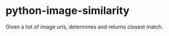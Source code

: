python-image-similarity
=======================

Given a list of image urls, determines and returns closest match.
